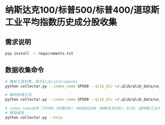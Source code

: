 # 纳斯达克100/标普500/标普400/道琼斯工业平均指数历史成分股收集

## 需求说明

```bash
pip install -r requirements.txt
```

## 数据收集命令

```bash
# 解析工具列表，用于qlib/instruments
python collector.py --index_name SP500 --qlib_dir ~/.qlib/qlib_data/us_data --method parse_instruments

# 解析新增公司
python collector.py --index_name SP500 --qlib_dir ~/.qlib/qlib_data/us_data --method save_new_companies

# index_name支持：SP500（标普500）、NASDAQ100（纳斯达克100）、DJIA（道琼斯工业平均指数）、SP400（标普400）
# 帮助信息
python collector.py --help
```

